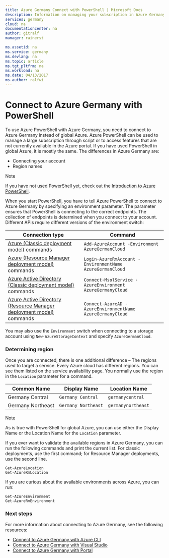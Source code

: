 ```yaml
---
title: Azure Germany Connect with PowerShell | Microsoft Docs
description: Information on managing your subscription in Azure Germany by connecting with PowerShell
services: germany
cloud: na
documentationcenter: na
author: gitralf
manager: rainerst

ms.assetid: na
ms.service: germany
ms.devlang: na
ms.topic: article
ms.tgt_pltfrm: na
ms.workload: na
ms.date: 04/13/2017
ms.author: ralfwi
---
```


# Connect to Azure Germany with PowerShell
To use Azure PowerShell with Azure Germany, you need to connect to Azure Germany instead of global Azure. Azure PowerShell can be used to manage a large subscription through script or to access features that are not currently available in the Azure portal. If you have used PowerShell in global Azure, it is mostly the same.  The differences in Azure Germany are:

* Connecting your account
* Region names

> [!NOTE]
> If you have not used PowerShell yet, check out the [Introduction to Azure PowerShell](https://docs.microsoft.com/en-us/powershell/azureps-cmdlets-docs).


When you start PowerShell, you have to tell Azure PowerShell to connect to Azure Germany by specifying an environment parameter.  The parameter ensures that PowerShell is connecting to the correct endpoints.  The collection of endpoints is determined when you connect to your account. Different APIs require different versions of the environment switch:

| Connection type | Command |
| --- | --- |
| [Azure (Classic deployment model)](https://msdn.microsoft.com/library/dn708504.aspx) commands |`Add-AzureAccount -Environment AzureGermanCloud` |
| [Azure (Resource Manager deployment model)](https://msdn.microsoft.com/library/mt125356.aspx) commands |`Login-AzureRmAccount -EnvironmentName AzureGermanCloud` |
| [Azure Active Directory (Classic deployment model)](https://msdn.microsoft.com/library/azure/jj151815.aspx) commands |`Connect-MsolService -AzureEnvironment AzureGermanyCloud` |
| [Azure Active Directory (Resource Manager deployment model)](https://msdn.microsoft.com/library/azure/mt757189.aspx) commands |`Connect-AzureAD -AzureEnvironmentName AzureGermanyCloud` |

You may also use the `Environment` switch when connecting to a storage account using `New-AzureStorageContext` and specify `AzureGermanCloud`.

### Determining region
Once you are connected, there is one additional difference – The regions used to target a service.  Every Azure cloud has different regions.  You can see them listed on the service availability page.  You normally use the region in the `Location` parameter for a command.


| Common Name | Display Name | Location Name |
| --- | --- | --- |
| Germany Central |`Germany Central` | `germanycentral` |
| Germany Northeast |`Germany Northeast` | `germanynortheast` |


> [!NOTE]
> As is true with PowerShell for global Azure, you can use either the Display Name or the Location Name for the `Location` parameter.
>
>

If you ever want to validate the available regions in Azure Germany, you can run the following commands and print the current list. For classic deployments, use the first command; for Resource Manager deployments, use the second line.

    Get-AzureLocation
    Get-AzureRmLocation

If you are curious about the available environments across Azure, you can run:

    Get-AzureEnvironment
    Get-AzureRmEnvironment

### Next steps
For more information about connecting to Azure Germany, see the following resources:

* [Connect to Azure Germany with Azure CLI](./germany-get-started-connect-with-cli.md)
* [Connect to Azure Germany with Visual Studio](./germany-get-started-connect-with-vs.md)
* [Connect to Azure Germany with Portal](./germany-get-started-connect-with-portal.md)




